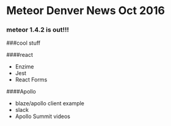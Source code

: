 # Meteor Denver News Oct 2016

### meteor 1.4.2 is out!!!

###cool stuff

####react 
* Enzime
* Jest
* React Forms


####Apollo
* blaze/apollo client example
* slack
* Apollo Summit videos

